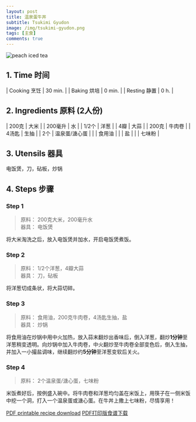 ```yaml
---
layout: post
title: 温泉蛋牛丼
subtitle: Tsukimi Gyudon
image: /img/tsukimi-gyudon.png
tags: [主食]
comments: true
---
```


![peach iced tea](https://uraplutonium.github.io/open-recipe/img/tsukimi-gyudon.png)

## 1. Time 时间

| Cooking 烹饪 | 30 min. |
| Baking 烘培  | 0 min.  |
| Resting 静置 | 0 h.    |

## 2. Ingredients 原料 (2人份)

| 200克   | 大米          |
| 200毫升 | 水            |
| 1/2个   | 洋葱          |
| 4瓣     | 大蒜          |
| 200克   | 牛肉卷        |
| 4汤匙   | 生抽          |
| 2个     | 温泉蛋/溏心蛋 |
|         | 食用油        |
|         | 盐            |
|         | 七味粉        |

## 3. Utensils 器具

电饭煲，刀，砧板，炒锅

## 4. Steps 步骤

### Step 1
> 原料： 200克大米，200毫升水  
> 器具： 电饭煲

将大米淘洗之后，放入电饭煲并加水，开启电饭煲煮饭。

### Step 2
> 原料： 1/2个洋葱，4瓣大蒜  
> 器具： 刀，砧板

将洋葱切成条状，将大蒜切碎。

### Step 3
> 原料： 食用油，200克牛肉卷，4汤匙生抽，盐  
> 器具： 炒锅

将食用油在炒锅中用中火加热，放入蒜末翻炒出香味后，倒入洋葱，翻炒**1分钟**至洋葱稍变透明。向炒锅中加入牛肉卷，中火翻炒至牛肉卷全部变色后，倒入生抽，并加入一小撮盐调味，继续翻炒约**5分钟**至洋葱变软后关火。

### Step 4
> 原料： 2个温泉蛋/溏心蛋，七味粉  

米饭煮好后，按例盛入碗中。将牛肉卷和洋葱均匀盖在米饭上，用筷子在一侧米饭中挖一个洞，打入一个温泉蛋或溏心蛋。在牛丼上撒上七味粉，尽情享用！

[PDF printable recipe download](https://uraplutonium.github.io/open-recipe/pdf/Tsukimi.Gyudon.温泉蛋牛丼.pdf)
[PDF打印版食谱下载](https://uraplutonium.github.io/open-recipe/pdf/Tsukimi.Gyudon.温泉蛋牛丼.pdf)
